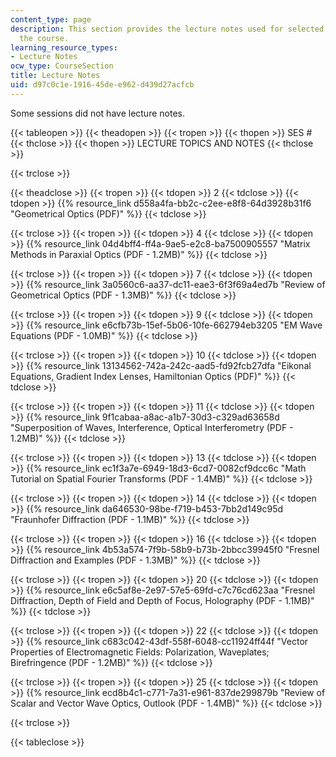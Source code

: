 ```yaml
---
content_type: page
description: This section provides the lecture notes used for selected sessions of
  the course.
learning_resource_types:
- Lecture Notes
ocw_type: CourseSection
title: Lecture Notes
uid: d97c0c1e-1916-45de-e962-d439d27acfcb
---
```


Some sessions did not have lecture notes.

{{< tableopen >}}
{{< theadopen >}}
{{< tropen >}}
{{< thopen >}}
SES #
{{< thclose >}}
{{< thopen >}}
LECTURE TOPICS AND NOTES
{{< thclose >}}

{{< trclose >}}

{{< theadclose >}}
{{< tropen >}}
{{< tdopen >}}
2
{{< tdclose >}}
{{< tdopen >}}
{{% resource_link d558a4fa-bb2c-c2ee-e8f8-64d3928b31f6 "Geometrical Optics (PDF)" %}}
{{< tdclose >}}

{{< trclose >}}
{{< tropen >}}
{{< tdopen >}}
4
{{< tdclose >}}
{{< tdopen >}}
{{% resource_link 04d4bff4-ff4a-9ae5-e2c8-ba7500905557 "Matrix Methods in Paraxial Optics (PDF - 1.2MB)" %}}
{{< tdclose >}}

{{< trclose >}}
{{< tropen >}}
{{< tdopen >}}
7
{{< tdclose >}}
{{< tdopen >}}
{{% resource_link 3a0560c6-aa37-dc11-eae3-6f3f69a4ed7b "Review of Geometrical Optics (PDF - 1.3MB)" %}}
{{< tdclose >}}

{{< trclose >}}
{{< tropen >}}
{{< tdopen >}}
9
{{< tdclose >}}
{{< tdopen >}}
{{% resource_link e6cfb73b-15ef-5b06-10fe-662794eb3205 "EM Wave Equations (PDF - 1.0MB)" %}}
{{< tdclose >}}

{{< trclose >}}
{{< tropen >}}
{{< tdopen >}}
10
{{< tdclose >}}
{{< tdopen >}}
{{% resource_link 13134562-742a-242c-aad5-fd92fcb27dfa "Eikonal Equations, Gradient Index Lenses, Hamiltonian Optics (PDF)" %}}
{{< tdclose >}}

{{< trclose >}}
{{< tropen >}}
{{< tdopen >}}
11
{{< tdclose >}}
{{< tdopen >}}
{{% resource_link 9f1cabaa-a8ac-a1b7-30d3-c329ad63658d "Superposition of Waves, Interference, Optical Interferometry (PDF - 1.2MB)" %}}
{{< tdclose >}}

{{< trclose >}}
{{< tropen >}}
{{< tdopen >}}
13
{{< tdclose >}}
{{< tdopen >}}
{{% resource_link ec1f3a7e-6949-18d3-6cd7-0082cf9dcc6c "Math Tutorial on Spatial Fourier Transforms (PDF - 1.4MB)" %}}
{{< tdclose >}}

{{< trclose >}}
{{< tropen >}}
{{< tdopen >}}
14
{{< tdclose >}}
{{< tdopen >}}
{{% resource_link da646530-98be-f719-b453-7bb2d149c95d "Fraunhofer Diffraction (PDF - 1.1MB)" %}}
{{< tdclose >}}

{{< trclose >}}
{{< tropen >}}
{{< tdopen >}}
16
{{< tdclose >}}
{{< tdopen >}}
{{% resource_link 4b53a574-7f9b-58b9-b73b-2bbcc39945f0 "Fresnel Diffraction and Examples (PDF - 1.3MB)" %}}
{{< tdclose >}}

{{< trclose >}}
{{< tropen >}}
{{< tdopen >}}
20
{{< tdclose >}}
{{< tdopen >}}
{{% resource_link e6c5af8e-2e97-57e5-69fd-c7c76cd623aa "Fresnel Diffraction, Depth of Field and Depth of Focus, Holography (PDF - 1.1MB)" %}}
{{< tdclose >}}

{{< trclose >}}
{{< tropen >}}
{{< tdopen >}}
22
{{< tdclose >}}
{{< tdopen >}}
{{% resource_link c683c042-43df-558f-6048-cc11924ff44f "Vector Properties of Electromagnetic Fields: Polarization, Waveplates; Birefringence (PDF - 1.2MB)" %}}
{{< tdclose >}}

{{< trclose >}}
{{< tropen >}}
{{< tdopen >}}
25
{{< tdclose >}}
{{< tdopen >}}
{{% resource_link ecd8b4c1-c771-7a31-e961-837de299879b "Review of Scalar and Vector Wave Optics, Outlook (PDF - 1.4MB)" %}}
{{< tdclose >}}

{{< trclose >}}

{{< tableclose >}}